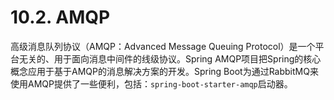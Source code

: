 # 10.2. AMQP

高级消息队列协议（AMQP：Advanced Message Queuing Protocol）是一个平台无关的、用于面向消息中间件的线级协议。Spring AMQP项目把Spring的核心概念应用于基于AMQP的消息解决方案的开发。Spring Boot为通过RabbitMQ来使用AMQP提供了一些便利，包括：`spring-boot-starter-amqp`启动器。
